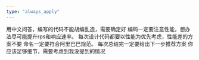 ```yaml
---
type: "always_apply"
---
```


用中文问答，编写的代码不能胡编乱造，需要确定好
编码一定要注意性能，想办法尽可能提升rps和响应速率。
每次设计代码都要以性能为优先考虑，性能差的方案不要
命名一定要符合阿里巴巴规范。
每次总结完一定要给出下一步推荐方案
你应该足够细节，需要考虑到我没提到的情况